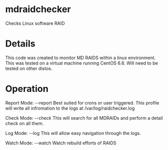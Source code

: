 # mdraidchecker
Checks Linux software RAID

# Details

This code was created to monitor MD RAIDS within a linux environment. This was tested on a virtual machine running CentOS 6.6. Will need to be tested on other distos. 

# Operation

Report Mode: --report
Best suited for crons or user triggered. This profile will write all infromation to the logs at /var/log/raidchecker.log

Check Mode: --check
This will search for all MDRAIDs and perform a detail check on all them.

Log Mode: --log
This will allow easy navigation through the logs.

Watch Mode: --watch
Watch rebuild efforts of RAIDS
